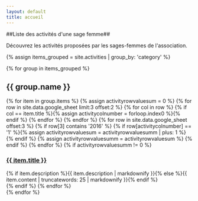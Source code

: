 ```yaml
---
layout: default
title: accueil
---
```


##Liste des activités d'une sage femme##

Découvrez les activités proposées par les sages-femmes de l'association.

{% assign items_grouped = site.activities | group_by: 'category' %}

{% for group in items_grouped %}

<h2>{{ group.name }}</h2>
<div class="activity-list">
  {% for item in group.items %}
  {% assign activityrowvaluesum = 0 %}
  {% for row in site.data.google_sheet limit:3 offset:2 %}
    {% for col in row %}
      {% if col == item.title  %}{% assign activitycolnumber = forloop.index0 %}{% endif %}
    {% endfor %}
  {% endfor %}
  {% for row in site.data.google_sheet offset:3 %}
  {% if row[3] contains '2016' %}
    {% if row[activitycolnumber] == '1' %}{% assign activityrowvaluesum = activityrowvaluesumm | plus: 1 %}{% endif %}
    {% assign activityrowvaluesumm = activityrowvaluesum %}
  {% endif %}
  {% endfor %}
  {% if activityrowvaluesumm != 0 %}
  <div class="activity-list__box"> 
    <h3 class="h5"><a href="{{ item.url }}">{{ item.title }}</a></h3>
    {% if item.description %}{{ item.description | markdownify }}{% else %}{{ item.content | truncatewords: 25 | markdownify }}{% endif %}
    
  </div>
  {% endif %}
  {% endfor %}
</div>
{% endfor %}
